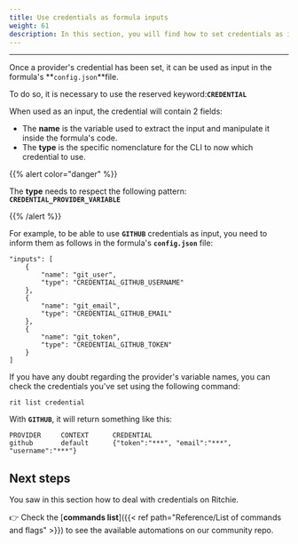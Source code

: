 ```yaml
---
title: Use credentials as formula inputs
weight: 61
description: In this section, you will find how to set credentials as inputs.
---
```


---

Once a provider's credential has been set, it can be used as input in the formula's **`config.json`**file. 

To do so, it is necessary to use the reserved keyword:**`CREDENTIAL`**

When used as an input, the credential will contain 2 fields:

* The **name** is the variable used to extract the input and manipulate it inside the formula's code.
* The **type** is the specific nomenclature for the CLI to now which credential to use.

{{% alert color="danger" %}}

The **type** needs to respect the following pattern: **`CREDENTIAL_PROVIDER_VARIABLE`**

{{% /alert %}}

For example, to be able to use **`GITHUB`** credentials as input, you need to inform them as follows in the formula's **`config.json`** file:

```text
"inputs": [ 
    { 
        "name": "git_user", 
        "type": "CREDENTIAL_GITHUB_USERNAME" 
    },
    { 
        "name": "git_email", 
        "type": "CREDENTIAL_GITHUB_EMAIL" 
    },
    { 
        "name": "git_token", 
        "type": "CREDENTIAL_GITHUB_TOKEN"
    } 
]
```

If you have any doubt regarding the provider's variable names, you can check the credentials you've set using the following command:

```text
rit list credential
```

With **`GITHUB`**, it will return something like this:

```text
PROVIDER	 CONTEXT	  CREDENTIAL
github  	 default	  {"token":"***", "email":"***", "username":"***"}
```

## Next steps 

You saw in this section how to deal with credentials on Ritchie. 

👉 Check the [**commands list**]({{< ref path="Reference/List of commands and flags" >}}) to see the available automations on our community repo.
